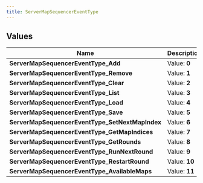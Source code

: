 ```yaml
---
title: ServerMapSequencerEventType
---
```


## Values

| Name | Description |
| ---- | ----------- |
| **ServerMapSequencerEventType\_Add** | Value: **0** |
| **ServerMapSequencerEventType\_Remove** | Value: **1** |
| **ServerMapSequencerEventType\_Clear** | Value: **2** |
| **ServerMapSequencerEventType\_List** | Value: **3** |
| **ServerMapSequencerEventType\_Load** | Value: **4** |
| **ServerMapSequencerEventType\_Save** | Value: **5** |
| **ServerMapSequencerEventType\_SetNextMapIndex** | Value: **6** |
| **ServerMapSequencerEventType\_GetMapIndices** | Value: **7** |
| **ServerMapSequencerEventType\_GetRounds** | Value: **8** |
| **ServerMapSequencerEventType\_RunNextRound** | Value: **9** |
| **ServerMapSequencerEventType\_RestartRound** | Value: **10** |
| **ServerMapSequencerEventType\_AvailableMaps** | Value: **11** |

